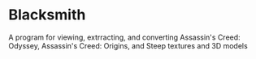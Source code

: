 # Blacksmith
A program for viewing, extrracting, and converting Assassin's Creed: Odyssey, Assassin's Creed: Origins, and Steep textures and 3D models

